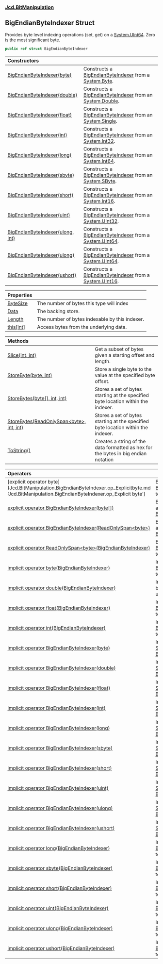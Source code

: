 ### [Jcd.BitManipulation](Jcd.BitManipulation.md 'Jcd.BitManipulation')

## BigEndianByteIndexer Struct

Provides byte level indexing operations (set, get) on a [System.UInt64](https://docs.microsoft.com/en-us/dotnet/api/System.UInt64 'System.UInt64'). Zero is the most significant byte.

```csharp
public ref struct BigEndianByteIndexer
```

| Constructors | |
| :--- | :--- |
| [BigEndianByteIndexer(byte)](Jcd.BitManipulation.BigEndianByteIndexer.BigEndianByteIndexer(byte).md 'Jcd.BitManipulation.BigEndianByteIndexer.BigEndianByteIndexer(byte)') | Constructs a [BigEndianByteIndexer](Jcd.BitManipulation.BigEndianByteIndexer.md 'Jcd.BitManipulation.BigEndianByteIndexer') from a [System.Byte](https://docs.microsoft.com/en-us/dotnet/api/System.Byte 'System.Byte'). |
| [BigEndianByteIndexer(double)](Jcd.BitManipulation.BigEndianByteIndexer.BigEndianByteIndexer(double).md 'Jcd.BitManipulation.BigEndianByteIndexer.BigEndianByteIndexer(double)') | Constructs a [BigEndianByteIndexer](Jcd.BitManipulation.BigEndianByteIndexer.md 'Jcd.BitManipulation.BigEndianByteIndexer') from an [System.Double](https://docs.microsoft.com/en-us/dotnet/api/System.Double 'System.Double'). |
| [BigEndianByteIndexer(float)](Jcd.BitManipulation.BigEndianByteIndexer.BigEndianByteIndexer(float).md 'Jcd.BitManipulation.BigEndianByteIndexer.BigEndianByteIndexer(float)') | Constructs a [BigEndianByteIndexer](Jcd.BitManipulation.BigEndianByteIndexer.md 'Jcd.BitManipulation.BigEndianByteIndexer') from an [System.Single](https://docs.microsoft.com/en-us/dotnet/api/System.Single 'System.Single'). |
| [BigEndianByteIndexer(int)](Jcd.BitManipulation.BigEndianByteIndexer.BigEndianByteIndexer(int).md 'Jcd.BitManipulation.BigEndianByteIndexer.BigEndianByteIndexer(int)') | Constructs a [BigEndianByteIndexer](Jcd.BitManipulation.BigEndianByteIndexer.md 'Jcd.BitManipulation.BigEndianByteIndexer') from an [System.Int32](https://docs.microsoft.com/en-us/dotnet/api/System.Int32 'System.Int32'). |
| [BigEndianByteIndexer(long)](Jcd.BitManipulation.BigEndianByteIndexer.BigEndianByteIndexer(long).md 'Jcd.BitManipulation.BigEndianByteIndexer.BigEndianByteIndexer(long)') | Constructs a [BigEndianByteIndexer](Jcd.BitManipulation.BigEndianByteIndexer.md 'Jcd.BitManipulation.BigEndianByteIndexer') from an [System.Int64](https://docs.microsoft.com/en-us/dotnet/api/System.Int64 'System.Int64'). |
| [BigEndianByteIndexer(sbyte)](Jcd.BitManipulation.BigEndianByteIndexer.BigEndianByteIndexer(sbyte).md 'Jcd.BitManipulation.BigEndianByteIndexer.BigEndianByteIndexer(sbyte)') | Constructs a [BigEndianByteIndexer](Jcd.BitManipulation.BigEndianByteIndexer.md 'Jcd.BitManipulation.BigEndianByteIndexer') from an [System.SByte](https://docs.microsoft.com/en-us/dotnet/api/System.SByte 'System.SByte'). |
| [BigEndianByteIndexer(short)](Jcd.BitManipulation.BigEndianByteIndexer.BigEndianByteIndexer(short).md 'Jcd.BitManipulation.BigEndianByteIndexer.BigEndianByteIndexer(short)') | Constructs a [BigEndianByteIndexer](Jcd.BitManipulation.BigEndianByteIndexer.md 'Jcd.BitManipulation.BigEndianByteIndexer') from an [System.Int16](https://docs.microsoft.com/en-us/dotnet/api/System.Int16 'System.Int16'). |
| [BigEndianByteIndexer(uint)](Jcd.BitManipulation.BigEndianByteIndexer.BigEndianByteIndexer(uint).md 'Jcd.BitManipulation.BigEndianByteIndexer.BigEndianByteIndexer(uint)') | Constructs a [BigEndianByteIndexer](Jcd.BitManipulation.BigEndianByteIndexer.md 'Jcd.BitManipulation.BigEndianByteIndexer') from a [System.UInt32](https://docs.microsoft.com/en-us/dotnet/api/System.UInt32 'System.UInt32'). |
| [BigEndianByteIndexer(ulong, int)](Jcd.BitManipulation.BigEndianByteIndexer.BigEndianByteIndexer(ulong,int).md 'Jcd.BitManipulation.BigEndianByteIndexer.BigEndianByteIndexer(ulong, int)') | Constructs a [BigEndianByteIndexer](Jcd.BitManipulation.BigEndianByteIndexer.md 'Jcd.BitManipulation.BigEndianByteIndexer') from a [System.UInt64](https://docs.microsoft.com/en-us/dotnet/api/System.UInt64 'System.UInt64'). |
| [BigEndianByteIndexer(ulong)](Jcd.BitManipulation.BigEndianByteIndexer.BigEndianByteIndexer(ulong).md 'Jcd.BitManipulation.BigEndianByteIndexer.BigEndianByteIndexer(ulong)') | Constructs a [BigEndianByteIndexer](Jcd.BitManipulation.BigEndianByteIndexer.md 'Jcd.BitManipulation.BigEndianByteIndexer') from a [System.UInt64](https://docs.microsoft.com/en-us/dotnet/api/System.UInt64 'System.UInt64'). |
| [BigEndianByteIndexer(ushort)](Jcd.BitManipulation.BigEndianByteIndexer.BigEndianByteIndexer(ushort).md 'Jcd.BitManipulation.BigEndianByteIndexer.BigEndianByteIndexer(ushort)') | Constructs a [BigEndianByteIndexer](Jcd.BitManipulation.BigEndianByteIndexer.md 'Jcd.BitManipulation.BigEndianByteIndexer') from a [System.UInt16](https://docs.microsoft.com/en-us/dotnet/api/System.UInt16 'System.UInt16'). |

| Properties | |
| :--- | :--- |
| [ByteSize](Jcd.BitManipulation.BigEndianByteIndexer.ByteSize.md 'Jcd.BitManipulation.BigEndianByteIndexer.ByteSize') | The number of bytes this type will index |
| [Data](Jcd.BitManipulation.BigEndianByteIndexer.Data.md 'Jcd.BitManipulation.BigEndianByteIndexer.Data') | The backing store. |
| [Length](Jcd.BitManipulation.BigEndianByteIndexer.Length.md 'Jcd.BitManipulation.BigEndianByteIndexer.Length') | The number of bytes indexable by this indexer. |
| [this[int]](Jcd.BitManipulation.BigEndianByteIndexer.this[int].md 'Jcd.BitManipulation.BigEndianByteIndexer.this[int]') | Access bytes from the underlying data. |

| Methods                                                                                                                                                                                                                                |                                                                                    |
|:---------------------------------------------------------------------------------------------------------------------------------------------------------------------------------------------------------------------------------------|:-----------------------------------------------------------------------------------|
| [Slice(int, int)](Jcd.BitManipulation.BigEndianByteIndexer.Slice(int,int).md 'Jcd.BitManipulation.BigEndianByteIndexer.Slice(int, int)')                                                                                               | Get a subset of bytes given a starting offset and length.                          |
| [StoreByte(byte, int)](Jcd.BitManipulation.BigEndianByteIndexer.StoreByte(byte,int).md 'Jcd.BitManipulation.BigEndianByteIndexer.StoreByte(byte, int)')                                                                                | Store a single byte to the value at the specified byte offset.                     |
| [StoreBytes(byte[], int, int)](Jcd.BitManipulation.BigEndianByteIndexer.StoreBytes(byte[],int,int).md 'Jcd.BitManipulation.BigEndianByteIndexer.StoreBytes(byte[], int, int)')                                                         | Stores a set of bytes starting at the specified byte location within the indexer.  |
| [StoreBytes(ReadOnlySpan&lt;byte&gt;, int, int)](Jcd.BitManipulation.BigEndianByteIndexer.StoreBytes(System.ReadOnlySpan_byte_,int,int).md 'Jcd.BitManipulation.BigEndianByteIndexer.StoreBytes(System.ReadOnlySpan<byte>, int, int)') | Stores a set of bytes starting at the specified byte location within the indexer.  |
| [ToString()](Jcd.BitManipulation.BigEndianByteIndexer.ToString().md 'Jcd.BitManipulation.BigEndianByteIndexer.ToString()')                                                                                                             | Creates a string of the data formatted as hex for the bytes in big endian notation |

| Operators                                                                                                                                                                                                                                                                                                                 |                                                                                                                                                                                                                                         |
|:--------------------------------------------------------------------------------------------------------------------------------------------------------------------------------------------------------------------------------------------------------------------------------------------------------------------------|:----------------------------------------------------------------------------------------------------------------------------------------------------------------------------------------------------------------------------------------|
| [explicit operator byte[](BigEndianByteIndexer)](Jcd.BitManipulation.BigEndianByteIndexer.op_Explicitbyte[](Jcd.BitManipulation.BigEndianByteIndexer).md 'Jcd.BitManipulation.BigEndianByteIndexer.op_Explicit byte[](Jcd.BitManipulation.BigEndianByteIndexer)')                                                         | Explicitly converts the [BigEndianByteIndexer](Jcd.BitManipulation.BigEndianByteIndexer.md 'Jcd.BitManipulation.BigEndianByteIndexer') to an array of bytes.                                                                            |
| [explicit operator BigEndianByteIndexer(byte[])](Jcd.BitManipulation.BigEndianByteIndexer.op_ExplicitJcd.BitManipulation.BigEndianByteIndexer(byte[]).md 'Jcd.BitManipulation.BigEndianByteIndexer.op_Explicit Jcd.BitManipulation.BigEndianByteIndexer(byte[])')                                                         | Explicitly converts an array of  bytes to a [BigEndianByteIndexer](Jcd.BitManipulation.BigEndianByteIndexer.md 'Jcd.BitManipulation.BigEndianByteIndexer').                                                                             |
| [explicit operator BigEndianByteIndexer(ReadOnlySpan&lt;byte&gt;)](Jcd.BitManipulation.BigEndianByteIndexer.op_ExplicitJcd.BitManipulation.BigEndianByteIndexer(System.ReadOnlySpan_byte_).md 'Jcd.BitManipulation.BigEndianByteIndexer.op_Explicit Jcd.BitManipulation.BigEndianByteIndexer(System.ReadOnlySpan<byte>)') | Explicitly converts an array of  bytes to a [BigEndianByteIndexer](Jcd.BitManipulation.BigEndianByteIndexer.md 'Jcd.BitManipulation.BigEndianByteIndexer').                                                                             |
| [explicit operator ReadOnlySpan&lt;byte&gt;(BigEndianByteIndexer)](Jcd.BitManipulation.BigEndianByteIndexer.op_ExplicitSystem.ReadOnlySpan_byte_(Jcd.BitManipulation.BigEndianByteIndexer).md 'Jcd.BitManipulation.BigEndianByteIndexer.op_Explicit System.ReadOnlySpan<byte>(Jcd.BitManipulation.BigEndianByteIndexer)') | Explicitly converts the [BigEndianByteIndexer](Jcd.BitManipulation.BigEndianByteIndexer.md 'Jcd.BitManipulation.BigEndianByteIndexer') to an array of bytes.                                                                            |
| [implicit operator byte(BigEndianByteIndexer)](Jcd.BitManipulation.BigEndianByteIndexer.op_Implicitbyte(Jcd.BitManipulation.BigEndianByteIndexer).md 'Jcd.BitManipulation.BigEndianByteIndexer.op_Implicit byte(Jcd.BitManipulation.BigEndianByteIndexer)')                                                               | Implicitly converts the [BigEndianByteIndexer](Jcd.BitManipulation.BigEndianByteIndexer.md 'Jcd.BitManipulation.BigEndianByteIndexer') to a [System.UInt64](https://docs.microsoft.com/en-us/dotnet/api/System.UInt64 'System.UInt64'). |
| [implicit operator double(BigEndianByteIndexer)](Jcd.BitManipulation.BigEndianByteIndexer.op_Implicitdouble(Jcd.BitManipulation.BigEndianByteIndexer).md 'Jcd.BitManipulation.BigEndianByteIndexer.op_Implicit double(Jcd.BitManipulation.BigEndianByteIndexer)')                                                         | Implicitly converts the byte indexer to its underlying data type.                                                                                                                                                                       |
| [implicit operator float(BigEndianByteIndexer)](Jcd.BitManipulation.BigEndianByteIndexer.op_Implicitfloat(Jcd.BitManipulation.BigEndianByteIndexer).md 'Jcd.BitManipulation.BigEndianByteIndexer.op_Implicit float(Jcd.BitManipulation.BigEndianByteIndexer)')                                                            | Implicitly converts the [BigEndianByteIndexer](Jcd.BitManipulation.BigEndianByteIndexer.md 'Jcd.BitManipulation.BigEndianByteIndexer') to a [System.Single](https://docs.microsoft.com/en-us/dotnet/api/System.Single 'System.Single'). |
| [implicit operator int(BigEndianByteIndexer)](Jcd.BitManipulation.BigEndianByteIndexer.op_Implicitint(Jcd.BitManipulation.BigEndianByteIndexer).md 'Jcd.BitManipulation.BigEndianByteIndexer.op_Implicit int(Jcd.BitManipulation.BigEndianByteIndexer)')                                                                  | Implicitly converts the [BigEndianByteIndexer](Jcd.BitManipulation.BigEndianByteIndexer.md 'Jcd.BitManipulation.BigEndianByteIndexer') to a [System.UInt64](https://docs.microsoft.com/en-us/dotnet/api/System.UInt64 'System.UInt64'). |
| [implicit operator BigEndianByteIndexer(byte)](Jcd.BitManipulation.BigEndianByteIndexer.op_ImplicitJcd.BitManipulation.BigEndianByteIndexer(byte).md 'Jcd.BitManipulation.BigEndianByteIndexer.op_Implicit Jcd.BitManipulation.BigEndianByteIndexer(byte)')                                                               | Implicitly converts a [System.Byte](https://docs.microsoft.com/en-us/dotnet/api/System.Byte 'System.Byte') to a [BigEndianByteIndexer](Jcd.BitManipulation.BigEndianByteIndexer.md 'Jcd.BitManipulation.BigEndianByteIndexer').         |
| [implicit operator BigEndianByteIndexer(double)](Jcd.BitManipulation.BigEndianByteIndexer.op_ImplicitJcd.BitManipulation.BigEndianByteIndexer(double).md 'Jcd.BitManipulation.BigEndianByteIndexer.op_Implicit Jcd.BitManipulation.BigEndianByteIndexer(double)')                                                         | Implicitly converts a [System.Double](https://docs.microsoft.com/en-us/dotnet/api/System.Double 'System.Double') to a [BigEndianByteIndexer](Jcd.BitManipulation.BigEndianByteIndexer.md 'Jcd.BitManipulation.BigEndianByteIndexer').   |
| [implicit operator BigEndianByteIndexer(float)](Jcd.BitManipulation.BigEndianByteIndexer.op_ImplicitJcd.BitManipulation.BigEndianByteIndexer(float).md 'Jcd.BitManipulation.BigEndianByteIndexer.op_Implicit Jcd.BitManipulation.BigEndianByteIndexer(float)')                                                            | Implicitly converts a [System.Single](https://docs.microsoft.com/en-us/dotnet/api/System.Single 'System.Single') to a [BigEndianByteIndexer](Jcd.BitManipulation.BigEndianByteIndexer.md 'Jcd.BitManipulation.BigEndianByteIndexer').   |
| [implicit operator BigEndianByteIndexer(int)](Jcd.BitManipulation.BigEndianByteIndexer.op_ImplicitJcd.BitManipulation.BigEndianByteIndexer(int).md 'Jcd.BitManipulation.BigEndianByteIndexer.op_Implicit Jcd.BitManipulation.BigEndianByteIndexer(int)')                                                                  | Implicitly converts a [System.Int32](https://docs.microsoft.com/en-us/dotnet/api/System.Int32 'System.Int32') to a [BigEndianByteIndexer](Jcd.BitManipulation.BigEndianByteIndexer.md 'Jcd.BitManipulation.BigEndianByteIndexer').      |
| [implicit operator BigEndianByteIndexer(long)](Jcd.BitManipulation.BigEndianByteIndexer.op_ImplicitJcd.BitManipulation.BigEndianByteIndexer(long).md 'Jcd.BitManipulation.BigEndianByteIndexer.op_Implicit Jcd.BitManipulation.BigEndianByteIndexer(long)')                                                               | Implicitly converts an [System.Int64](https://docs.microsoft.com/en-us/dotnet/api/System.Int64 'System.Int64') to a [BigEndianByteIndexer](Jcd.BitManipulation.BigEndianByteIndexer.md 'Jcd.BitManipulation.BigEndianByteIndexer').     |
| [implicit operator BigEndianByteIndexer(sbyte)](Jcd.BitManipulation.BigEndianByteIndexer.op_ImplicitJcd.BitManipulation.BigEndianByteIndexer(sbyte).md 'Jcd.BitManipulation.BigEndianByteIndexer.op_Implicit Jcd.BitManipulation.BigEndianByteIndexer(sbyte)')                                                            | Implicitly converts an [System.SByte](https://docs.microsoft.com/en-us/dotnet/api/System.SByte 'System.SByte') to a [BigEndianByteIndexer](Jcd.BitManipulation.BigEndianByteIndexer.md 'Jcd.BitManipulation.BigEndianByteIndexer').     |
| [implicit operator BigEndianByteIndexer(short)](Jcd.BitManipulation.BigEndianByteIndexer.op_ImplicitJcd.BitManipulation.BigEndianByteIndexer(short).md 'Jcd.BitManipulation.BigEndianByteIndexer.op_Implicit Jcd.BitManipulation.BigEndianByteIndexer(short)')                                                            | Implicitly converts a [System.Int16](https://docs.microsoft.com/en-us/dotnet/api/System.Int16 'System.Int16') to a [BigEndianByteIndexer](Jcd.BitManipulation.BigEndianByteIndexer.md 'Jcd.BitManipulation.BigEndianByteIndexer').      |
| [implicit operator BigEndianByteIndexer(uint)](Jcd.BitManipulation.BigEndianByteIndexer.op_ImplicitJcd.BitManipulation.BigEndianByteIndexer(uint).md 'Jcd.BitManipulation.BigEndianByteIndexer.op_Implicit Jcd.BitManipulation.BigEndianByteIndexer(uint)')                                                               | Implicitly converts a [System.UInt32](https://docs.microsoft.com/en-us/dotnet/api/System.UInt32 'System.UInt32') to a [BigEndianByteIndexer](Jcd.BitManipulation.BigEndianByteIndexer.md 'Jcd.BitManipulation.BigEndianByteIndexer').   |
| [implicit operator BigEndianByteIndexer(ulong)](Jcd.BitManipulation.BigEndianByteIndexer.op_ImplicitJcd.BitManipulation.BigEndianByteIndexer(ulong).md 'Jcd.BitManipulation.BigEndianByteIndexer.op_Implicit Jcd.BitManipulation.BigEndianByteIndexer(ulong)')                                                            | Implicitly converts a [System.UInt64](https://docs.microsoft.com/en-us/dotnet/api/System.UInt64 'System.UInt64') to a [BigEndianByteIndexer](Jcd.BitManipulation.BigEndianByteIndexer.md 'Jcd.BitManipulation.BigEndianByteIndexer').   |
| [implicit operator BigEndianByteIndexer(ushort)](Jcd.BitManipulation.BigEndianByteIndexer.op_ImplicitJcd.BitManipulation.BigEndianByteIndexer(ushort).md 'Jcd.BitManipulation.BigEndianByteIndexer.op_Implicit Jcd.BitManipulation.BigEndianByteIndexer(ushort)')                                                         | Implicitly converts a [System.UInt16](https://docs.microsoft.com/en-us/dotnet/api/System.UInt16 'System.UInt16') to a [BigEndianByteIndexer](Jcd.BitManipulation.BigEndianByteIndexer.md 'Jcd.BitManipulation.BigEndianByteIndexer').   |
| [implicit operator long(BigEndianByteIndexer)](Jcd.BitManipulation.BigEndianByteIndexer.op_Implicitlong(Jcd.BitManipulation.BigEndianByteIndexer).md 'Jcd.BitManipulation.BigEndianByteIndexer.op_Implicit long(Jcd.BitManipulation.BigEndianByteIndexer)')                                                               | Implicitly converts the [BigEndianByteIndexer](Jcd.BitManipulation.BigEndianByteIndexer.md 'Jcd.BitManipulation.BigEndianByteIndexer') to a [System.UInt64](https://docs.microsoft.com/en-us/dotnet/api/System.UInt64 'System.UInt64'). |
| [implicit operator sbyte(BigEndianByteIndexer)](Jcd.BitManipulation.BigEndianByteIndexer.op_Implicitsbyte(Jcd.BitManipulation.BigEndianByteIndexer).md 'Jcd.BitManipulation.BigEndianByteIndexer.op_Implicit sbyte(Jcd.BitManipulation.BigEndianByteIndexer)')                                                            | Implicitly converts the [BigEndianByteIndexer](Jcd.BitManipulation.BigEndianByteIndexer.md 'Jcd.BitManipulation.BigEndianByteIndexer') to a [System.UInt64](https://docs.microsoft.com/en-us/dotnet/api/System.UInt64 'System.UInt64'). |
| [implicit operator short(BigEndianByteIndexer)](Jcd.BitManipulation.BigEndianByteIndexer.op_Implicitshort(Jcd.BitManipulation.BigEndianByteIndexer).md 'Jcd.BitManipulation.BigEndianByteIndexer.op_Implicit short(Jcd.BitManipulation.BigEndianByteIndexer)')                                                            | Implicitly converts the [BigEndianByteIndexer](Jcd.BitManipulation.BigEndianByteIndexer.md 'Jcd.BitManipulation.BigEndianByteIndexer') to a [System.UInt64](https://docs.microsoft.com/en-us/dotnet/api/System.UInt64 'System.UInt64'). |
| [implicit operator uint(BigEndianByteIndexer)](Jcd.BitManipulation.BigEndianByteIndexer.op_Implicituint(Jcd.BitManipulation.BigEndianByteIndexer).md 'Jcd.BitManipulation.BigEndianByteIndexer.op_Implicit uint(Jcd.BitManipulation.BigEndianByteIndexer)')                                                               | Implicitly converts the [BigEndianByteIndexer](Jcd.BitManipulation.BigEndianByteIndexer.md 'Jcd.BitManipulation.BigEndianByteIndexer') to a [System.UInt64](https://docs.microsoft.com/en-us/dotnet/api/System.UInt64 'System.UInt64'). |
| [implicit operator ulong(BigEndianByteIndexer)](Jcd.BitManipulation.BigEndianByteIndexer.op_Implicitulong(Jcd.BitManipulation.BigEndianByteIndexer).md 'Jcd.BitManipulation.BigEndianByteIndexer.op_Implicit ulong(Jcd.BitManipulation.BigEndianByteIndexer)')                                                            | Implicitly converts the [BigEndianByteIndexer](Jcd.BitManipulation.BigEndianByteIndexer.md 'Jcd.BitManipulation.BigEndianByteIndexer') to a [System.UInt64](https://docs.microsoft.com/en-us/dotnet/api/System.UInt64 'System.UInt64'). |
| [implicit operator ushort(BigEndianByteIndexer)](Jcd.BitManipulation.BigEndianByteIndexer.op_Implicitushort(Jcd.BitManipulation.BigEndianByteIndexer).md 'Jcd.BitManipulation.BigEndianByteIndexer.op_Implicit ushort(Jcd.BitManipulation.BigEndianByteIndexer)')                                                         | Implicitly converts the [BigEndianByteIndexer](Jcd.BitManipulation.BigEndianByteIndexer.md 'Jcd.BitManipulation.BigEndianByteIndexer') to a [System.UInt64](https://docs.microsoft.com/en-us/dotnet/api/System.UInt64 'System.UInt64'). |
